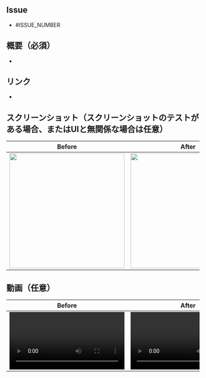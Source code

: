 ## Issue
- #ISSUE_NUMBER

## 概要（必須）
- 

## リンク
- 

## スクリーンショット（スクリーンショットのテストがある場合、またはUIと無関係な場合は任意）
Before | After
:--: | :--:
<img src="" width="300" /> | <img src="" width="300" />

## 動画（任意）
Before | After
:--: | :--:
<video src="" width="300" > | <video src="" width="300" >
